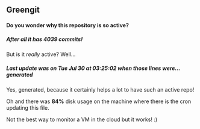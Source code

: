 ## Greengit

#### Do you wonder why this repository is so active?

##### After all it has 4039 commits!

But is it *really* active? Well...

##### Last update was on Tue Jul 30 at 03:25:02 when those lines were... generated

Yes, generated, because it certainly helps a lot to have such an active repo!

Oh and there was **84%** disk usage on the machine
where there is the cron updating this file.

Not the best way to monitor a VM in the cloud but it works! :)
